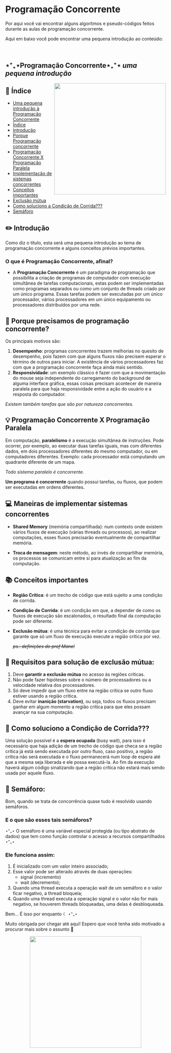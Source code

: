 # Programação Concorrente

Por aqui você vai encontrar alguns algoritmos e pseudo-códigos feitos durante as aulas de programação concorrente.

Aqui em baixo você pode encontrar uma pequena introdução ao conteúdo:
<br><br><br>

## ⋆⁺₊⋆Programação Concorrente⋆₊⁺⋆ _uma pequena introdução_

<img src="https://c.tenor.com/r2_RSuOMIwIAAAAC/whisper-of-the-heart-cartoon.gif" width="350" align="right">

## :paperclip: Índice

- [Uma pequena introdução à Programação Concorrente](#⋆⁺₊⋆programação-concorrente⋆₊⁺⋆-uma-pequena-introdução)
- [Índice](#paperclip-índice)
- [Introdução](#pencil2-introdução)
- [Porque Programação concorrente](#thinking-porque-precisamos-de-programação-concorrente)
- [Programação Concorrente X Programação Paralela](#bulb-programação-concorrente-x-programação-paralela)
- [Implementação de sistemas concorrentes](#computer-maneiras-de-implementar-sistemas-concorrentes)
- [Conceitos importantes](#books-conceitos-importantes)
- [Exclusão mútua](#bookmark_tabs-requisitos-para-solução-de-exclusão-mútua)
- [Como soluciono a Condição de Corrida???](#runner-como-soluciono-a-condição-de-corrida)
- [Semáforo](#vertical_traffic_light-semáforo)

## :pencil2: Introdução

Como diz o título, esta será uma pequena introdução ao tema de programação concorrente e alguns conceitos prévios importantes.

### O que é Programação Concorrente, afinal?

- A **Programação Concorrente** é um paradigma de programação que possibilita a criação de programas de computador com execução simultânea de tarefas computacionais, estas podem ser implementadas como programas separados ou como um conjunto de threads criado por um único programa. Essas tarefas podem ser executadas por um único processador, vários processadores em um único equipamento ou processadores distribuídos por uma rede.

## :thinking: Porque precisamos de programação concorrente?

Os principais motivos são:

1. **Desempenho**: programas concorrentes trazem melhorias no quesito de desempenho, pois fazem com que alguns fluxos não precisem esperar o término de outros para iniciar. A existência de vários processadores faz com que a programação concorrente faça ainda mais sentido.
2. **Responsividade**: um exemplo clássico é fazer com que a movimentação do mouse seja independente do carregamento do background de alguma interface gráfica, essas coisas precisam acontecer de maneira paralela para que haja responsividade entre a ação do usuário e a resposta do computador.

_Existem também tarefas que são por natureza concorrentes._

## :bulb: Programação Concorrente X Programação Paralela

Em computação, **paralelismo** é a execução simultânea de instruções. Pode ocorrer, por exemplo, ao executar duas tarefas iguais, mas com diferentes dados, em dois processadores diferentes do mesmo computador, ou em computadores diferentes.
Exemplo: cada processador está computando um quadrante diferente de um mapa.

_Todo sistema paralelo é concorrente._

**Um programa é concorrente** quando possui tarefas, ou fluxos, que podem ser executadas em ordens diferentes.

## :computer: Maneiras de implementar sistemas concorrentes

- **Shared Memory** (memória compartilhada): num contexto onde existem vários fluxos de execução (várias threads ou processos), ao realizar computações, esses fluxos precisarão eventualmente de compartilhar memória.

- **Troca de mensagem**: neste método, ao invés de compartilhar memória, os processos se comunicam entre si para atualização ao fim da computação.

## :books: Conceitos importantes

- **Região Crítica**: é um trecho de código que está sujeito a uma condição de corrida.
- **Condição de Corrida**: é um condição em que, a depender de como os fluxos de execução são escalonados, o resultado final da computação pode ser diferente.
- **Exclusão mútua**: é uma técnica para evitar a condição de corrida que garante que só um fluxo de execução execute a região crítica por vez.

  ~~_ps.: definições do prof Manel_~~

## :bookmark_tabs: Requisitos para solução de exclusão mútua:

1. Deve **garantir a exclusão mútua** no acesso às regiões críticas.
2. Não pode fazer hipóteses sobre o número de processadores ou a velocidade relativa dos processadores.
3. Só deve impedir que um fluxo entre na região crítica se outro fluxo estiver usando a região crítica.
4. Deve evitar **inanição (starvation)**, ou seja, todos os fluxos precisam ganhar em algum momento a região crítica para que eles possam avançar na sua computação.

## :runner: Como soluciono a Condição de Corrida???

Uma solução possível é a **espera ocupada** (busy wait), para isso é necessário que haja adição de um trecho de código que checa se a região crítica já está sendo executada por outro fluxo, caso positivo, a região crítica não será executada e o fluxo permanecerá num loop de espera até que a mesma seja liberada e ele possa executá-la. Ao fim da execução haverá algum código sinalizando que a região crítica não estará mais sendo usada por aquele fluxo.

## :vertical_traffic_light: Semáforo:

Bom, quando se trata de concorrência quase tudo é resolvido usando semáforos.

### E o que são esses tais semáforos?

⋆⁺₊⋆ O semáforo é uma variável especial protegida (ou tipo abstrato de dados) que tem como função controlar o acesso a recursos compartilhados ⋆⁺₊⋆

### Ele funciona assim:

1. É inicializado com um valor inteiro associado;
2. Esse valor pode ser alterado através de duas operações:
   - signal (incremento)
   - wait (decremento);
3. Quando uma thread executa a operação wait de um semáforo e o valor ficar negativo, a thread bloqueia;
4. Quando uma thread executa a operação signal e o valor não for mais negativo, se houverem threads bloqueadas, uma delas é desbloqueada.

Bem... É isso por enquanto ☾ ⋆⁺₊⋆

Muito obrigada por chegar até aqui! Espero que você tenha sido motivado a procurar mais sobre o assunto 💜

<div align="center">
    <img src="https://i.pinimg.com/originals/c5/44/fa/c544fac358589c8374a588cda0a1317c.gif" width="350">
</div>
